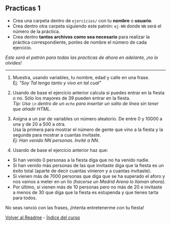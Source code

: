 ## Practicas 1
* Crea una carpeta dentro de `ejercicios/` con tu **nombre** o **usuario**.
* Crea dentro otra carpeta siguiendo este patrón: `ej-NN` donde `NN` será el número de la práctica.
* Crea dentro **tantos archivos como sea necesario** para realizar la práctica correspondiente, ponles de nombre el número de cada ejercicio.  

*Este será el patrón para todas las practicas de ahora en adelante, ¡no lo olvides!* 

---

1. Muestra, usando variables, tu nombre, edad y calle en una frase.  
Ej: *"Soy Tal tengo tanto y vivo en tal cual"*  

2. Usando de base el ejercicio anterior calcula si puedes entrar en la fiesta o no. Sólo los mayores de 39 pueden entrar en la fiesta.  
*Tip: Usa `\n` dentro de un `echo` para insertar un salto de línea sin tener que añadir HTML*.

3. Asigna a un par de variables un número aleatorio. De entre 0 y 10000 a una y de 20 a 500 a otra.  
Usa la primera para mostrar el número de gente que vino a la fiesta y la segunda para mostrar a cuantas invitaste.  
*Ej: Han venido NN personas. Invité a NN*.  

4. Usando de base el ejercicio anterior haz que:  
* Si han venido 0 personas a la fiesta diga que no ha venido nadie.  
* Si han venido más personas de las que invitaste diga que la fiesta es un éxito total (aparte de decir cuantas vinieron y a cuantas invitaste).  
* Si vienen más de 7000 personas que diga que se ha superado el aforo y nos vamos a meter en un lío *(hacerse un Madrid Arena lo llaman ahora)*.  
* Por último, si vienen más de 10 personas pero no más de 20 e invitaste a menos de 30 que diga que la fiesta es estupenda y que tienes tarta para todos.  

No seas rancio con las frases, ¡Intenta entretenerme con tu fiesta!  

[Volver al Readme](https://github.com/EduFdezSoy/curso-php/blob/master/README.md#curso-php) - [Índice del curso](https://github.com/EduFdezSoy/curso-php/blob/master/README.md#%C3%8Dndice-de-clases)
